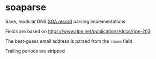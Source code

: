 # soaparse
Sane, modular DNS [SOA record](https://en.wikipedia.org/wiki/SOA_record) parsing implementations

Fields are based on https://www.ripe.net/publications/docs/ripe-203

The best-guess email address is parsed from the `rname` field

Trailing periods are stripped
